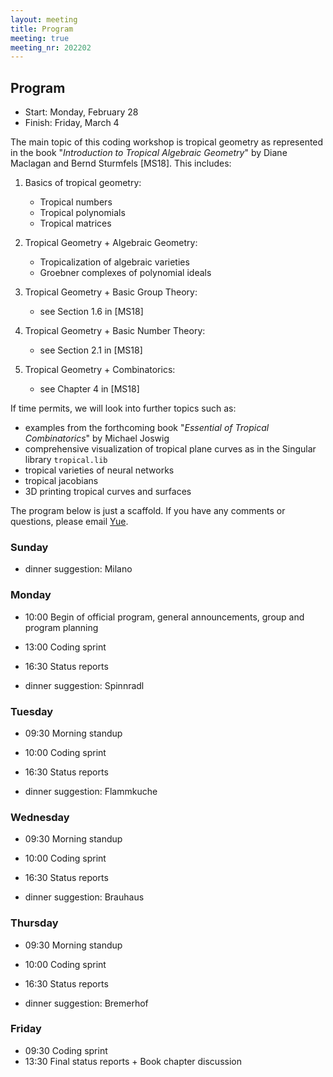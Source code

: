 ```yaml
---
layout: meeting
title: Program
meeting: true
meeting_nr: 202202
---
```



## Program
* Start: Monday, February 28
* Finish: Friday, March 4


The main topic of this coding workshop is tropical geometry as represented in the book "*Introduction to Tropical Algebraic Geometry*" by Diane Maclagan and Bernd Sturmfels [MS18]. This includes:

1. Basics of tropical geometry:
   - Tropical numbers
   - Tropical polynomials
   - Tropical matrices

2. Tropical Geometry + Algebraic Geometry:
   - Tropicalization of algebraic varieties
   - Groebner complexes of polynomial ideals

3. Tropical Geometry + Basic Group Theory:
   - see Section 1.6 in [MS18]

4. Tropical Geometry + Basic Number Theory:
   - see Section 2.1 in [MS18]

5. Tropical Geometry + Combinatorics:
   - see Chapter 4 in [MS18]


If time permits, we will look into further topics such as:
   - examples from the forthcoming book "*Essential of Tropical Combinatorics*" by Michael Joswig
   - comprehensive visualization of tropical plane curves as in the Singular library `tropical.lib`
   - tropical varieties of neural networks
   - tropical jacobians
   - 3D printing tropical curves and surfaces



The program below is just a scaffold. If you have any comments or questions, please email [Yue](mailto:yue.ren2@durham.ac.uk).



### Sunday

- dinner suggestion: Milano

### Monday

- 10:00 Begin of official program, general announcements, group and program planning
- 13:00 Coding sprint
- 16:30 Status reports

- dinner suggestion: Spinnradl

### Tuesday

- 09:30 Morning standup
- 10:00 Coding sprint
- 16:30 Status reports

- dinner suggestion: Flammkuche

### Wednesday

- 09:30 Morning standup
- 10:00 Coding sprint
- 16:30 Status reports

- dinner suggestion: Brauhaus

### Thursday

- 09:30 Morning standup
- 10:00 Coding sprint
- 16:30 Status reports

- dinner suggestion: Bremerhof

### Friday

* 09:30 Coding sprint
* 13:30 Final status reports + Book chapter discussion
